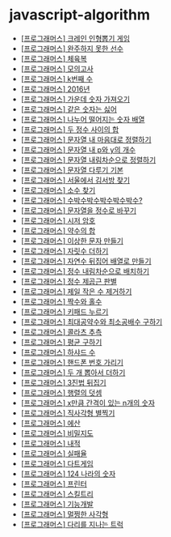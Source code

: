 # javascript-algorithm

- [\[프로그래머스\] 크레인 인형뽑기 게임](https://github.com/ksy90101/javascript-algorithm/tree/master/clanePuppeteerGame)
- [\[프로그래머스\] 완주하지 못한 선수](https://github.com/ksy90101/javascript-algorithm/tree/master/NotFinishedPlayer)
- [\[프로그래머스\] 체육복](https://github.com/ksy90101/javascript-algorithm/tree/master/gymsuit)
- [\[프로그래머스\] 모의고사](https://github.com/ksy90101/javascript-algorithm/tree/master/MockExam)
- [\[프로그래머스\] k번째 수](https://github.com/ksy90101/javascript-algorithm/tree/master/kthNumber)
- [\[프로그래머스\] 2016년](https://github.com/ksy90101/javascript-algorithm/tree/master/twothousandsixteenyear)
- [\[프로그래머스\] 가운데 숫자 가져오기](https://github.com/ksy90101/javascript-algorithm/tree/master/getmiddlecharacter)
- [\[프로그래머스\] 같은 숫자는 싫어](https://github.com/ksy90101/javascript-algorithm/tree/master/nosamenumber)
- [\[프로그래머스\] 나누어 떨어지는 숫자 배열](https://github.com/ksy90101/javascript-algorithm/tree/master/dividingNumbersArray)
- [\[프로그래머스\] 두 정수 사이의 합](https://github.com/ksy90101/javascript-algorithm/tree/master/twoNumberBetweenSum)
- [\[프로그래머스\] 문자열 내 마음대로 정렬하기](https://github.com/ksy90101/javascript-algorithm/tree/master/mySortingString)
- [\[프로그래머스\] 문자열 내 p와 y의 개수](https://github.com/ksy90101/javascript-algorithm/tree/master/pAndYNumber)
- [\[프로그래머스\] 문자열 내림차순으로 정렬하기](https://github.com/ksy90101/javascript-algorithm/tree/master/stringSortDesc)
- [\[프로그래머스\] 문자열 다루기 기본](https://github.com/ksy90101/javascript-algorithm/tree/master/basicString)
- [\[프로그래머스\] 서울에서 김서방 찾기](https://github.com/ksy90101/javascript-algorithm/tree/master/findKimSeoul)
- [\[프로그래머스\] 소수 찾기](https://github.com/ksy90101/javascript-algorithm/tree/master/findPrime)
- [\[프로그래머스\] 수박수박수박수박수박수?](https://github.com/ksy90101/javascript-algorithm/tree/master/subcakSuback)
- [\[프로그래머스\] 문자열을 정수로 바꾸기](https://github.com/ksy90101/javascript-algorithm/tree/master/convertStringToInteger)
- [\[프로그래머스\] 시저 암호](https://github.com/ksy90101/javascript-algorithm/tree/master/caesarCipher)
- [\[프로그래머스\] 약수의 합](https://github.com/ksy90101/javascript-algorithm/tree/master/sumFactor)
- [\[프로그래머스\] 이상한 문자 만들기](https://github.com/ksy90101/javascript-algorithm/tree/master/makeStrangeString)
- [\[프로그래머스\] 자릿수 더하기](https://github.com/ksy90101/javascript-algorithm/tree/master/sumDigit)
- [\[프로그래머스\] 자연수 뒤집어 배열로 만들기](https://github.com/ksy90101/javascript-algorithm/tree/master/numberReverseArray)
- [\[프로그래머스\] 정수 내림차순으로 배치하기](https://github.com/ksy90101/javascript-algorithm/tree/master/orderNumberDesc)
- [\[프로그래머스\] 정수 제곱근 판별](https://github.com/ksy90101/javascript-algorithm/tree/master/number_square_root)
- [\[프로그래머스\] 제일 작은 수 제거하기](https://github.com/ksy90101/javascript-algorithm/tree/master/remove_smallest_number)
- [\[프로그래머스\] 짝수와 홀수](https://github.com/ksy90101/javascript-algorithm/tree/master/even_and_odd)
- [\[프로그래머스\] 키패드 누르기](https://github.com/ksy90101/javascript-algorithm/tree/master/pushing_keypad)
- [\[프로그래머스\] 최대공약수와 최소공배수 구하기](https://github.com/ksy90101/javascript-algorithm/tree/master/gcd_and_lcm)
- [\[프로그래머스\] 콜라츠 추측](https://github.com/ksy90101/javascript-algorithm/tree/master/collatz_conjecture)
- [\[프로그래머스\] 평균 구하기](https://github.com/ksy90101/javascript-algorithm/tree/master/finding_average)
- [\[프로그래머스\] 하샤드 수](https://github.com/ksy90101/javascript-algorithm/tree/master/harshad_number)
- [\[프로그래머스\] 핸드폰 번호 가리기](https://github.com/ksy90101/javascript-algorithm/tree/master/hide_phone_number)
- [\[프로그래머스\] 두 개 뽑아서 더하기](https://github.com/ksy90101/javascript-algorithm/tree/master/pick_two_and_add)
- [\[프로그래머스\] 3진법 뒤집기](https://github.com/ksy90101/javascript-algorithm/tree/master/three_base_flip)
- [\[프로그래머스\] 행렬의 덧셈](https://github.com/ksy90101/javascript-algorithm/tree/master/matrix_addition)
- [\[프로그래머스\] x만큼 간격이 있는 n개의 숫자](https://github.com/ksy90101/javascript-algorithm/tree/master/n_numbers_spaced_by_x)
- [\[프로그래머스\] 직사각형 별찍기](https://github.com/ksy90101/javascript-algorithm/tree/master/rectangular_star)
- [\[프로그래머스\] 에산](https://github.com/ksy90101/javascript-algorithm/tree/master/budget)
- [\[프로그래머스\] 비밀지도](https://github.com/ksy90101/javascript-algorithm/tree/master/secret_map)
- [\[프로그래머스\] 내적](https://github.com/ksy90101/javascript-algorithm/tree/master/dot_product)
- [\[프로그래머스\] 실패율](https://github.com/ksy90101/javascript-algorithm/tree/master/failure_rate)
- [\[프로그래머스\] 다트게임](https://github.com/ksy90101/javascript-algorithm/tree/master/dart_game)
- [\[프로그래머스\] 124 나라의 숫자](https://github.com/ksy90101/javascript-algorithm/tree/master/number_of_124_countries)
- [\[프로그래머스\] 프린터](https://github.com/ksy90101/javascript-algorithm/tree/master/printer)
- [\[프로그래머스\] 스킬트리](https://github.com/ksy90101/javascript-algorithm/tree/master/skill_tree)
- [\[프로그래머스\] 기능개발](https://github.com/ksy90101/javascript-algorithm/tree/master/function_development)
- [\[프로그래머스\] 멀쩡한 사각형](https://github.com/ksy90101/javascript-algorithm/tree/master/fine_square)
- [\[프로그래머스\] 다리를 지나는 트럭](https://github.com/ksy90101/javascript-algorithm/tree/master/truck_passing_the_bridge)
